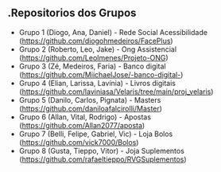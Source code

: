 .Repositorios dos Grupos
------------
- Grupo 1 (Diogo, Ana, Daniel) - Rede Social Acessibilidade (https://github.com/diogohmedeiros/FacePlus)
- Grupo 2 (Roberto, Leo, Jake) - Ong Assistencial (https://github.com/LeoImenes/Projeto-ONG)
- Grupo 3 (Zé, Medeiros, Faria) - Banco digital (https://github.com/MiichaelJose/-banco-digital-)
- Grupo 4 (Elian, Larissa, Lavínia) - Livros digitais (https://github.com/laviniasa/Velaris/tree/main/proj_velaris)
- Grupo 5 (Danilo, Carlos, Pignata) - Masters (https://github.com/daniloafalcirolli/Master)
- Grupo 6 (Allan, Vital, Rodrigo) - Apostas (https://github.com/Allan2077/aposta)
- Grupo 7 (Belli, Felipe, Gabriel, Vic) - Loja Bolos (https://github.com/vick7000/Bolos)
- Grupo 8 (Gusta, Tieppo, Vitor) - Joja Suplementos (https://github.com/rafaeltieppo/RVGSuplementos)



